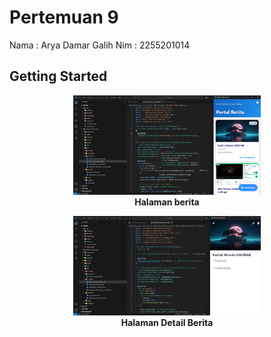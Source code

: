 # Pertemuan 9

Nama : Arya Damar Galih
Nim : 2255201014

## Getting Started

<p align="center">
  <img src="image.png" width="300"/><br>
  <strong>Halaman berita</strong>
</p>
<p align="center">
  <img src="image-2.png" width="300"/><br>
  <strong>Halaman Detail Berita</strong>
</p>
